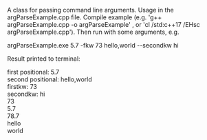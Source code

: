 A class for passing command line arguments. Usage in the argParseExample.cpp file. Compile example (e.g. 'g++ argParseExample.cpp -o argParseExample' , or 'cl /std:c++17 /EHsc argParseExample.cpp'). Then run with some arguments, e.g.

argParseExample.exe 5.7 -fkw 73 hello,world --secondkw hi

Result printed to terminal:

first positional: 5.7<br>
second positional: hello,world<br>
firstkw: 73<br>
secondkw: hi<br>
73<br>
5.7<br>
78.7<br>
hello<br>
world<br>